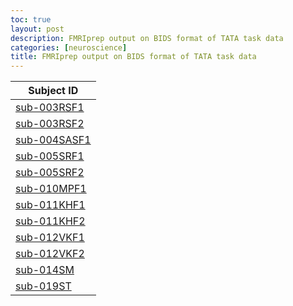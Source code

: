 ```yaml
---
toc: true
layout: post
description: FMRIprep output on BIDS format of TATA task data
categories: [neuroscience]
title: FMRIprep output on BIDS format of TATA task data
---
```

<table class="tableizer-table">
<thead><tr class="tableizer-firstrow"><th>Subject ID </th></tr></thead><tbody>
<tr><td><a href = 'https://nabarunsarkar.com/img/fmriprep_TATA_task/sub-003RSF1.html'>sub-003RSF1</a> </td></tr>
<tr><td><a href = 'https://nabarunsarkar.com/img/fmriprep_TATA_task/sub-003RSF2.html'>sub-003RSF2</a> </td></tr>
<tr><td><a href = 'https://nabarunsarkar.com/img/fmriprep_TATA_task/sub-004SASF1.html'>sub-004SASF1</a> </td></tr>
<tr><td><a href = 'https://nabarunsarkar.com/img/fmriprep_TATA_task/sub-005SRF1.html'>sub-005SRF1</a> </td></tr>
<tr><td><a href = 'https://nabarunsarkar.com/img/fmriprep_TATA_task/sub-005SRF2.html'>sub-005SRF2</a> </td></tr>
<tr><td><a href = 'https://nabarunsarkar.com/img/fmriprep_TATA_task/sub-010MPF1.html'>sub-010MPF1</a> </td></tr>
<tr><td><a href = 'https://nabarunsarkar.com/img/fmriprep_TATA_task/sub-011KHF1.html'>sub-011KHF1</a> </td></tr>
<tr><td><a href = 'https://nabarunsarkar.com/img/fmriprep_TATA_task/sub-011KHF2.html'>sub-011KHF2</a> </td></tr>
<tr><td><a href = 'https://nabarunsarkar.com/img/fmriprep_TATA_task/sub-012VKF1.html'>sub-012VKF1</a> </td></tr>
<tr><td><a href = 'https://nabarunsarkar.com/img/fmriprep_TATA_task/sub-012VKF2.html'>sub-012VKF2</a> </td></tr>
<tr><td><a href = 'https://nabarunsarkar.com/img/fmriprep_TATA_task/sub-014SM.html'>sub-014SM</a> </td></tr>
<tr><td><a href = 'https://nabarunsarkar.com/img/fmriprep_TATA_task/sub-019ST.html'>sub-019ST</a> </td></tr>
</tbody></table>
